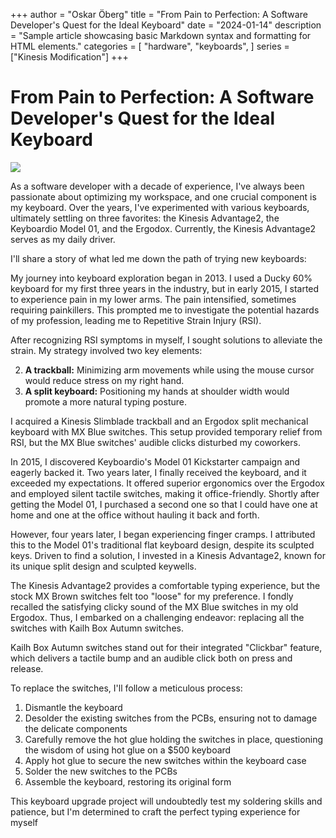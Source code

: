 +++
author = "Oskar Öberg"
title = "From Pain to Perfection: A Software Developer's Quest for the Ideal Keyboard"
date = "2024-01-14"
description = "Sample article showcasing basic Markdown syntax and formatting for HTML elements."
categories = [
    "hardware",
    "keyboards",
]
series = ["Kinesis Modification"]
+++


# **From Pain to Perfection: A Software Developer's Quest for the Ideal Keyboard**

![](/images/kinesis-series/1.jpg)

As a software developer with a decade of experience, I've always been passionate about optimizing my workspace, and one crucial component is my keyboard. Over the years, I've experimented with various keyboards, ultimately settling on three favorites: the Kinesis Advantage2, the Keyboardio Model 01, and the Ergodox. Currently, the Kinesis Advantage2 serves as my daily driver.

I'll share a story of what led me down the path of trying new keyboards:

My journey into keyboard exploration began in 2013. I used a Ducky 60% keyboard for my first three years in the industry, but in early 2015, I started to experience pain in my lower arms. The pain intensified, sometimes requiring painkillers. This prompted me to investigate the potential hazards of my profession, leading me to Repetitive Strain Injury (RSI).

After recognizing RSI symptoms in myself, I sought solutions to alleviate the strain. My strategy involved two key elements:

2. **A trackball:** Minimizing arm movements while using the mouse cursor would reduce stress on my right hand.
4. **A split keyboard:** Positioning my hands at shoulder width would promote a more natural typing posture.

I acquired a Kinesis Slimblade trackball and an Ergodox split mechanical keyboard with MX Blue switches. This setup provided temporary relief from RSI, but the MX Blue switches' audible clicks disturbed my coworkers.

In 2015, I discovered Keyboardio's Model 01 Kickstarter campaign and eagerly backed it. Two years later, I finally received the keyboard, and it exceeded my expectations. It offered superior ergonomics over the Ergodox and employed silent tactile switches, making it office-friendly. Shortly after getting the Model 01, I purchased a second one so that I could have one at home and one at the office without hauling it back and forth.

However, four years later, I began experiencing finger cramps. I attributed this to the Model 01's traditional flat keyboard design, despite its sculpted keys. Driven to find a solution, I invested in a Kinesis Advantage2, known for its unique split design and sculpted keywells.

The Kinesis Advantage2 provides a comfortable typing experience, but the stock MX Brown switches felt too "loose" for my preference. I fondly recalled the satisfying clicky sound of the MX Blue switches in my old Ergodox. Thus, I embarked on a challenging endeavor: replacing all the switches with Kailh Box Autumn switches.

Kailh Box Autumn switches stand out for their integrated "Clickbar" feature, which delivers a tactile bump and an audible click both on press and release.

To replace the switches, I'll follow a meticulous process:

1. Dismantle the keyboard
2. Desolder the existing switches from the PCBs, ensuring not to damage the delicate components
3. Carefully remove the hot glue holding the switches in place, questioning the wisdom of using hot glue on a $500 keyboard
4. Apply hot glue to secure the new switches within the keyboard case
5. Solder the new switches to the PCBs
6. Assemble the keyboard, restoring its original form

This keyboard upgrade project will undoubtedly test my soldering skills and patience, but I'm determined to craft the perfect typing experience for myself

